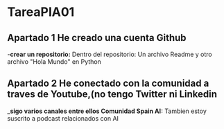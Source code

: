 # TareaPIA01
## Apartado 1 He creado una cuenta  Github
-**crear un repositorio:**
Dentro del repositorio: Un archivo Readme y otro archivo "Hola Mundo" en Python
## Apartado 2 He conectado con la comunidad a traves de Youtube,(no tengo Twitter ni Linkedin
_**sigo varios canales entre ellos Comunidad Spain AI:**
Tambien estoy suscrito a podcast relacionados con AI
